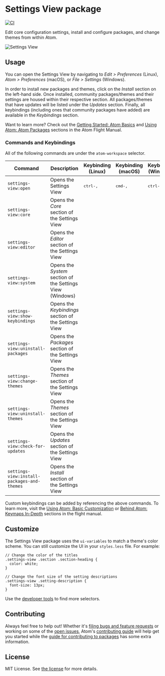 # Settings View package

[![CI](https://github.com/lunar-editor/settings-view/actions/workflows/ci.yml/badge.svg)](https://github.com/lunar-editor/settings-view/actions/workflows/ci.yml)

Edit core configuration settings, install and configure packages, and change themes from within Atom.

![Settings View](https://cloud.githubusercontent.com/assets/118951/16886698/b0ca5fae-4a8a-11e6-8afc-2c03fda4618c.PNG)

## Usage
You can open the Settings View by navigating to _Edit > Preferences_ (Linux), _Atom > Preferences_ (macOS), or _File > Settings_ (Windows).

In order to install new packages and themes, click on the _Install_ section on the left-hand side.
Once installed, community packages/themes and their settings are housed within their respective section.
All packages/themes that have updates will be listed under the _Updates_ section. Finally, all keybindings (including ones that community packages have added) are available in the _Keybindings_ section.

Want to learn more? Check out the [Getting Started: Atom Basics](http://flight-manual.atom.io/getting-started/sections/atom-basics/#settings-and-preferences) and [Using Atom: Atom Packages](http://flight-manual.atom.io/using-atom/sections/atom-packages) sections in the Atom Flight Manual.

### Commands and Keybindings
All of the following commands are under the `atom-workspace` selector.

|Command|Description|Keybinding (Linux)|Keybinding (macOS)|Keybinding (Windows)|
|-------|-----------|------------------|-----------------|--------------------|
|`settings-view:open`|Opens the Settings View|<kbd>ctrl-,</kbd>|<kbd>cmd-,</kbd>|<kbd>ctrl-,</kbd>|
|`settings-view:core`|Opens the _Core_ section of the Settings View|
|`settings-view:editor`|Opens the _Editor_ section of the Settings View|
|`settings-view:system`|Opens the _System_ section of the Settings View (Windows)|
|`settings-view:show-keybindings`|Opens the _Keybindings_ section of the Settings View|
|`settings-view:uninstall-packages`|Opens the _Packages_ section of the Settings View|
|`settings-view:change-themes`|Opens the _Themes_ section of the Settings View|
|`settings-view:uninstall-themes`|Opens the _Themes_ section of the Settings View|
|`settings-view:check-for-updates`|Opens the _Updates_ section of the Settings View|
|`settings-view:install-packages-and-themes`|Opens the _Install_ section of the Settings View|
Custom keybindings can be added by referencing the above commands.  To learn more, visit the [Using Atom: Basic Customization](http://flight-manual.atom.io/using-atom/sections/basic-customization/#customizing-keybindings) or [Behind Atom: Keymaps In-Depth](http://flight-manual.atom.io/behind-atom/sections/keymaps-in-depth) sections in the flight manual.

## Customize
The Settings View package uses the `ui-variables` to match a theme's color scheme. You can still customize the UI in your `styles.less` file. For example:

```less
// Change the color of the titles
.settings-view .section .section-heading {
  color: white;
}

// Change the font size of the setting descriptions
.settings-view .setting-description {
  font-size: 13px;
}
```

Use the [developer tools](http://flight-manual.atom.io/hacking-atom/sections/creating-a-theme/#developer-tools) to find more selectors.

## Contributing
Always feel free to help out!  Whether it's [filing bugs and feature requests](https://github.com/atom/settings-view/issues/new) or working on some of the [open issues](https://github.com/atom/settings-view/issues), Atom's [contributing guide](https://github.com/atom/atom/blob/master/CONTRIBUTING.md) will help get you started while the [guide for contributing to packages](https://github.com/atom/atom/blob/master/docs/contributing-to-packages.md) has some extra information.

## License
MIT License.  See [the license](LICENSE.md) for more details.
